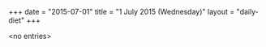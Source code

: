 +++
date = "2015-07-01"
title = "1 July 2015 (Wednesday)"
layout = "daily-diet"
+++


\<no entries\>
